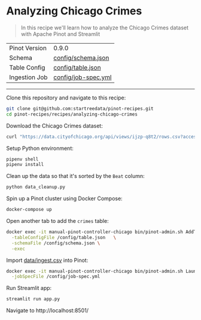 # Analyzing Chicago Crimes


> In this recipe we'll learn how to analyze the Chicago Crimes dataset with Apache Pinot and Streamlit

<table>
  <tr>
    <td>Pinot Version</td>
    <td>0.9.0</td>
  </tr>
  <tr>
    <td>Schema</td>
    <td><a href="config/schema.json">config/schema.json</a></td>
  </tr>
    <tr>
    <td>Table Config</td>
    <td><a href="config/table.json">config/table.json</a></td>
  </tr>
      <tr>
    <td>Ingestion Job</td>
    <td><a href="config/job-spec.yml">config/job-spec.yml</a></td>
  </tr>
</table>

***

Clone this repository and navigate to this recipe:

```bash
git clone git@github.com:startreedata/pinot-recipes.git
cd pinot-recipes/recipes/analyzing-chicago-crimes
```

Download the Chicago Crimes dataset:

```bash
curl "https://data.cityofchicago.org/api/views/ijzp-q8t2/rows.csv?accessType=DOWNLOAD&bom=true&query=select+*" -o data/Crimes_-_2001_to_Present.csv
```

Setup Python environment:

```bash
pipenv shell
pipenv install
```

Clean up the data so that it's sorted by the `Beat` column:

```bash
python data_cleanup.py
```

Spin up a Pinot cluster using Docker Compose:

```bash
docker-compose up
```

Open another tab to add the `crimes` table:

```bash
docker exec -it manual-pinot-controller-chicago bin/pinot-admin.sh AddTable   \
  -tableConfigFile /config/table.json   \
  -schemaFile /config/schema.json \
  -exec
```

Import [data/ingest.csv](data/import.csv) into Pinot:

```bash
docker exec -it manual-pinot-controller-chicago bin/pinot-admin.sh LaunchDataIngestionJob \
  -jobSpecFile /config/job-spec.yml
```

Run Streamlit app:

```bash
streamlit run app.py
```

Navigate to http://localhost:8501/
